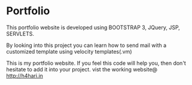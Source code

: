 # Portfolio

This portfolio website is developed using BOOTSTRAP 3, JQuery, JSP, SERVLETS.

By looking into this project you can learn how to send mail with a customized template using velocity templates(.vm)

This is my portfolio website. If you feel this code will help you, then don't hesitate to add it into your project.
vist the working website@ http://h4hari.in
